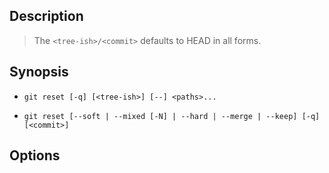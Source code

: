 ## Description

> The `<tree-ish>/<commit>` defaults to HEAD in all forms.



## Synopsis

- `git reset [-q] [<tree-ish>] [--] <paths>...`

- `git reset [--soft | --mixed [-N] | --hard | --merge | --keep] [-q] [<commit>]`

## Options
